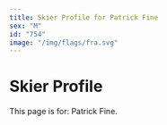 ```yaml
---
title: Skier Profile for Patrick Fine
sex: "M"
id: "754"
image: "/img/flags/fra.svg" 
---
```


# Skier Profile

This page is for: Patrick Fine.
    